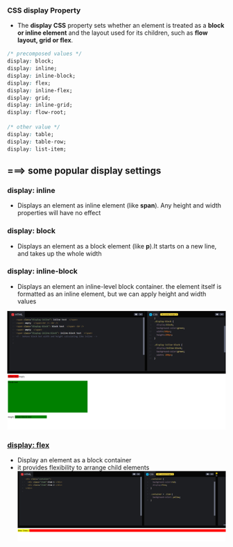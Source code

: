 ### CSS display Property
* The **display** **CSS** property sets whether an element is treated as a **block or inline element** and the layout used for its children, such as **flow layout, grid or flex**.

```css
/* precomposed values */
display: block;
display: inline;
display: inline-block;
display: flex;
display: inline-flex;
display: grid;
display: inline-grid;
display: flow-root;

/* other value */
display: table;
display: table-row;
display: list-item;
```

## ===> some popular display settings

### display: inline
* Displays an element as inline element (like **span**). Any height and width properties will have no effect

### display: block
* Displays an element as a block element (like **p**).It starts on a new line, and takes up the whole width

### display: inline-block
* Displays an element an inline-level block container. the element itself is formatted as an inline element, but we can apply height and width values

![](./block-inline-inlineBlock.png)

### [display: flex](https://github.com/ridvandmrc/Self-Learning/tree/main/css/display/flex)
* Display an element as a block container
* it provides flexibility to arrange child elements
![](./display-flex.png)